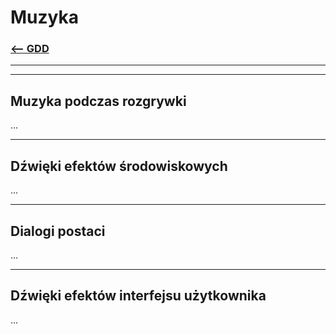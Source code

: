 # Muzyka
### [<-- GDD](/GDD/ReadMe.md)

---
---

## Muzyka podczas rozgrywki
...

---

## Dźwięki efektów środowiskowych
...

---

## Dialogi postaci
...

---

## Dźwięki efektów interfejsu użytkownika
...